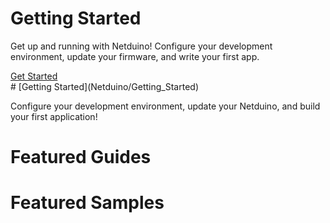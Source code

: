 <div class="banner_main">
<h1>Getting Started</h1>
<p>Get up and running with Netduino! Configure your development environment, update your firmware, and write your first app.</p>
<a href="">Get Started</a>
</div>
# [Getting Started](Netduino/Getting_Started)

Configure your development environment, update your Netduino, and build your first application!

# Featured Guides

# Featured Samples

